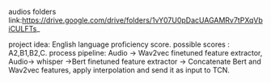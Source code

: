 audios folders link:https://drive.google.com/drive/folders/1vY07U0pDacUAGAMRv7tPXqVbiCULFTs_

project idea:
English language proficiency score.
possible scores : A2,B1,B2,C.
process pipeline: Audio -> Wav2vec finetuned feature extractor, Audio-> whisper ->Bert finetuned feature extractor -> Concatenate Bert and Wav2vec features, apply interpolation and send it as input to TCN.

